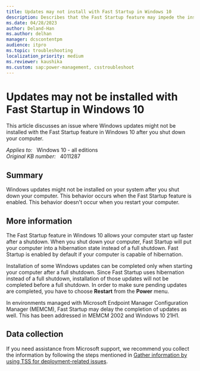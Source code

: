 ```yaml
---
title: Updates may not install with Fast Startup in Windows 10
description: Describes that the Fast Startup feature may impede the installation of certain Windows 10 updates.
ms.date: 04/28/2023
author: Deland-Han
ms.author: delhan
manager: dcscontentpm
audience: itpro
ms.topic: troubleshooting
localization_priority: medium
ms.reviewer: kaushika
ms.custom: sap:power-management, csstroubleshoot
---
```

# Updates may not be installed with Fast Startup in Windows 10

This article discusses an issue where Windows updates might not be installed with the Fast Startup feature in Windows 10 after you shut down your computer.

_Applies to:_ &nbsp; Windows 10 - all editions  
_Original KB number:_ &nbsp; 4011287

## Summary

Windows updates might not be installed on your system after you shut down your computer. This behavior occurs when the Fast Startup feature is enabled. This behavior doesn't occur when you restart your computer.

## More information

The Fast Startup feature in Windows 10 allows your computer start up faster after a shutdown. When you shut down your computer, Fast Startup will put your computer into a hibernation state instead of a full shutdown. Fast Startup is enabled by default if your computer is capable of hibernation.

Installation of some Windows updates can be completed only when starting your computer after a full shutdown. Since Fast Startup uses hibernation instead of a full shutdown, installation of those updates will not be completed before a full shutdown. In order to make sure pending updates are completed, you have to choose **Restart** from the **Power** menu.

In environments managed with Microsoft Endpoint Manager Configuration Manager (MEMCM), Fast Startup may delay the completion of updates as well. This has been addressed in MEMCM 2002 and Windows 10 21H1.

## Data collection

If you need assistance from Microsoft support, we recommend you collect the information by following the steps mentioned in [Gather information by using TSS for deployment-related issues](../windows-troubleshooters/gather-information-using-tss-deployment.md).
